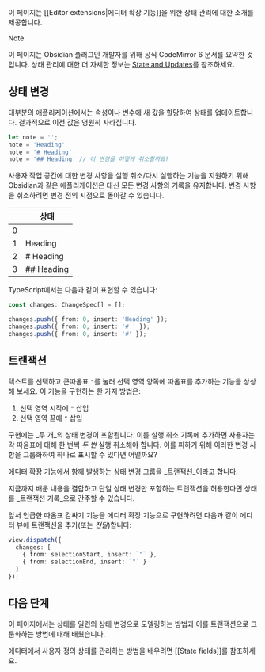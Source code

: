 이 페이지는 [[Editor extensions|에디터 확장 기능]]을 위한 상태 관리에 대한 소개를 제공합니다.

> [!note]
> 이 페이지는 Obsidian 플러그인 개발자를 위해 공식 CodeMirror 6 문서를 요약한 것입니다. 상태 관리에 대한 더 자세한 정보는 [State and Updates](https://codemirror.net/docs/guide/#state-and-updates)를 참조하세요.

## 상태 변경
대부분의 애플리케이션에서는 속성이나 변수에 새 값을 할당하여 상태를 업데이트합니다. 결과적으로 이전 값은 영원히 사라집니다.

```ts
let note = '';
note = 'Heading'
note = '# Heading'
note = '## Heading' // 이 변경을 어떻게 취소할까요?
```

사용자 작업 공간에 대한 변경 사항을 실행 취소/다시 실행하는 기능을 지원하기 위해 Obsidian과 같은 애플리케이션은 대신 모든 변경 사항의 기록을 유지합니다. 변경 사항을 취소하려면 변경 전의 시점으로 돌아갈 수 있습니다.

|   | 상태      |
|---|------------|
| 0 |            |
| 1 | Heading    |
| 2 | # Heading  |
| 3 | ## Heading |

TypeScript에서는 다음과 같이 표현할 수 있습니다:

```ts
const changes: ChangeSpec[] = [];

changes.push({ from: 0, insert: 'Heading' });
changes.push({ from: 0, insert: '# ' });
changes.push({ from: 0, insert: '#' });
```

## 트랜잭션
텍스트를 선택하고 큰따옴표 `"`를 눌러 선택 영역 양쪽에 따옴표를 추가하는 기능을 상상해 보세요. 이 기능을 구현하는 한 가지 방법은:

1. 선택 영역 시작에 `"` 삽입
2. 선택 영역 끝에 `"` 삽입

구현에는 _두 개_의 상태 변경이 포함됩니다. 이를 실행 취소 기록에 추가하면 사용자는 각 따옴표에 대해 한 번씩 _두 번_ 실행 취소해야 합니다. 이를 피하기 위해 이러한 변경 사항을 그룹화하여 하나로 표시할 수 있다면 어떨까요?

에디터 확장 기능에서 함께 발생하는 상태 변경 그룹을 _트랜잭션_이라고 합니다.

지금까지 배운 내용을 결합하고 단일 상태 변경만 포함하는 트랜잭션을 허용한다면 상태를 _트랜잭션 기록_으로 간주할 수 있습니다.

앞서 언급한 따옴표 감싸기 기능을 에디터 확장 기능으로 구현하려면 다음과 같이 에디터 뷰에 트랜잭션을 추가(또는 _전달_)합니다:

```ts
view.dispatch({
  changes: [
    { from: selectionStart, insert: `"` },
    { from: selectionEnd, insert: `"` }
  ]
});
```

## 다음 단계
이 페이지에서는 상태를 일련의 상태 변경으로 모델링하는 방법과 이를 트랜잭션으로 그룹화하는 방법에 대해 배웠습니다.

에디터에서 사용자 정의 상태를 관리하는 방법을 배우려면 [[State fields]]를 참조하세요.
